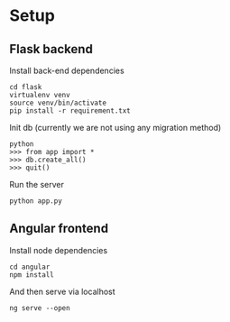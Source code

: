 # Setup
## Flask backend
Install back-end dependencies
```
cd flask
virtualenv venv
source venv/bin/activate
pip install -r requirement.txt
```
Init db (currently we are not using any migration method)
```
python
>>> from app import *
>>> db.create_all()
>>> quit()
```
Run the server
```
python app.py
```
## Angular frontend
Install node dependencies
```
cd angular
npm install
```
And then serve via localhost
```
ng serve --open
```

